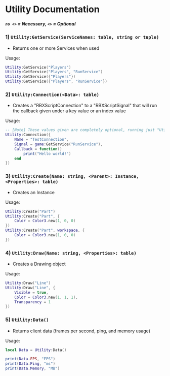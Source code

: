 # Utility Documentation
##### `no <>` = Necessary, `<>` = Optional

### 1) `Utility:GetService(ServiceNames: table, string or tuple)`
- Returns one or more Services when used

Usage:
```lua
Utility:GetService("Players")
Utility:GetService("Players", "RunService")
Utility:GetService({"Players"})
Utility:GetService({"Players", "RunService"})
```

### 2) `Utility:Connection(<Data>: table)`
- Creates a "RBXScriptConnection" to a "RBXScriptSignal" that will run the callback given under a key value or an index value

Usage:
```lua
-- [Note] These values given are completely optional, running just "Utility:Connection()" will create a connection the the "RenderStepped" event on the "RunService" and call an empty closure.
Utility:Connection({
    Name = "TestConnection",
    Signal = game:GetService("RunService"),
    Callback = function()
        print("Hello world!")
    end
})
```

### 3) `Utility:Create(Name: string, <Parent>: Instance, <Properties>: table)`
- Creates an Instance

Usage:
```lua
Utility:Create("Part")
Utility:Create("Part", {
    Color = Color3.new(1, 0, 0)
})
Utility:Create("Part", workspace, {
    Color = Color3.new(1, 0, 0)
})
```

### 4) `Utility:Draw(Name: string, <Properties>: table)`
- Creates a Drawing object

Usage:
```lua
Utility:Draw("Line")
Utility:Draw("Line", {
    Visible = true,
    Color = Color3.new(1, 1, 1),
    Transparency = 1
})
```

### 5) `Utility:Data()`
- Returns client data (frames per second, ping, and memory usage)

Usage:
```lua
local Data = Utility:Data()

print(Data.FPS, "FPS")
print(Data.Ping, "ms")
print(Data.Memory, "MB")
```